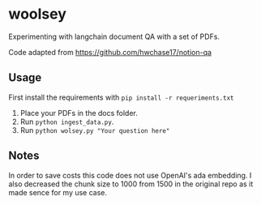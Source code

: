 # woolsey

Experimenting with langchain document QA with a set of PDFs.

Code adapted from https://github.com/hwchase17/notion-qa

## Usage

First install the requirements with `pip install -r requeriments.txt`

1. Place your PDFs in the docs folder.
2. Run `python ingest_data.py`.
3. Run `python wolsey.py "Your question here"`

## Notes

In order to save costs this code does not use OpenAI's ada embedding. I also decreased the chunk size to 1000 from 1500 in the original repo as it made sence for my use case.
